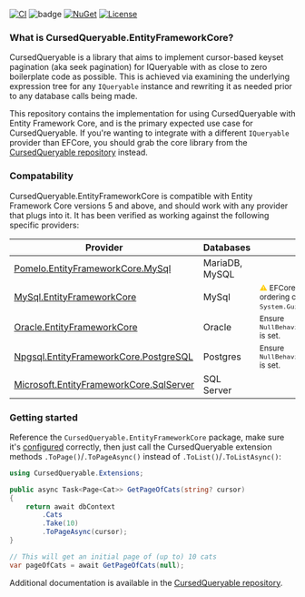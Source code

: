 [![CI](https://github.com/CursedQueryable/CursedQueryable.EntityFrameworkCore/actions/workflows/ci.yml/badge.svg)](https://github.com/CursedQueryable/CursedQueryable/actions/workflows/ci.yml)
![badge](https://img.shields.io/endpoint?url=https://gist.githubusercontent.com/FrontierFox/c5a4a1966f7d7aecbf95ff42f233a47d/raw/cq-efcore-coverage.json)
[![NuGet](http://img.shields.io/nuget/vpre/CursedQueryable.EntityFrameworkCore.svg?label=NuGet)](https://www.nuget.org/packages/CursedQueryable.EntityFrameworkCore/)
[![License](https://img.shields.io/github/license/CursedQueryable/CursedQueryable.EntityFrameworkCore)](https://github.com/CursedQueryable/CursedQueryable.EntityFrameworkCore/blob/main/LICENSE.md)

### What is CursedQueryable.EntityFrameworkCore?

CursedQueryable is a library that aims to implement cursor-based keyset pagination (aka seek pagination) for IQueryable
with as close to zero boilerplate code as possible. This is achieved via examining the underlying expression tree for
any `IQueryable` instance and rewriting it as needed prior to any database calls being made.

This repository contains the implementation for using CursedQueryable with Entity Framework Core, and is the primary
expected use case for CursedQueryable. If you're wanting to integrate with a different `IQueryable` provider than
EFCore, you should grab the core library from the [CursedQueryable repository](https://github.com/CursedQueryable/CursedQueryable) instead.

### Compatability

CursedQueryable.EntityFrameworkCore is compatible with Entity Framework Core versions 5 and above, and should work with
any provider that plugs into it. It has been verified as working against the following specific providers:

| Provider                                                                                                          | Databases      | Notes                                                                                                                                |
|-------------------------------------------------------------------------------------------------------------------|----------------|--------------------------------------------------------------------------------------------------------------------------------------|
| [Pomelo.EntityFrameworkCore.MySql](https://www.nuget.org/packages/Pomelo.EntityFrameworkCore.MySql)               | MariaDB, MySQL |                                                                                                                                      |
| [MySql.EntityFrameworkCore](https://www.nuget.org/packages/MySql.EntityFrameworkCore)                             | MySql          | <small><span style="color:#FC0">⚠</span> EFCore 5 only: primary key(s) and ordering columns cannot be of type `System.Guid`.</small> | 
| [Oracle.EntityFrameworkCore](https://www.nuget.org/packages/Oracle.EntityFrameworkCore)                           | Oracle         | <small>Ensure `NullBehaviour.LargerThanNonNullable` is set.</small>                                                                  |
| [Npgsql.EntityFrameworkCore.PostgreSQL](https://www.nuget.org/packages/Npgsql.EntityFrameworkCore.PostgreSQL)     | Postgres       | <small>Ensure `NullBehaviour.LargerThanNonNullable` is set.</small>                                                                  |
| [Microsoft.EntityFrameworkCore.SqlServer](https://www.nuget.org/packages/Microsoft.EntityFrameworkCore.SqlServer) | SQL Server     |                                                                                                                                      |

### Getting started

Reference the `CursedQueryable.EntityFrameworkCore` package, make sure it's [configured](https://github.com/CursedQueryable/CursedQueryable?tab=readme-ov-file#configuration) correctly, then
just call the CursedQueryable extension methods `.ToPage()`/`.ToPageAsync()` instead of `.ToList()`/`.ToListAsync()`:

```csharp
using CursedQueryable.Extensions;

public async Task<Page<Cat>> GetPageOfCats(string? cursor)
{
    return await dbContext
        .Cats
        .Take(10)
        .ToPageAsync(cursor);
}

// This will get an initial page of (up to) 10 cats
var pageOfCats = await GetPageOfCats(null);
```

Additional documentation is available in the [CursedQueryable repository](https://github.com/CursedQueryable/CursedQueryable).